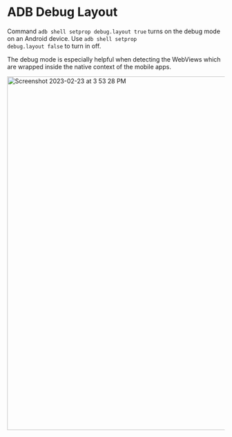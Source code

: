 # ADB Debug Layout

Command <code>adb shell setprop debug.layout true</code> turns on the debug mode on an Android device. Use <code>adb shell setprop debug.layout false</code> to turn in off.

The debug mode is especially helpful when detecting the WebViews which are wrapped inside the native context of the mobile apps.

<img width="817" alt="Screenshot 2023-02-23 at 3 53 28 PM" src="https://user-images.githubusercontent.com/70295997/221057947-49b5e66a-6dc2-4783-ba82-f7514a2ce15d.png">

